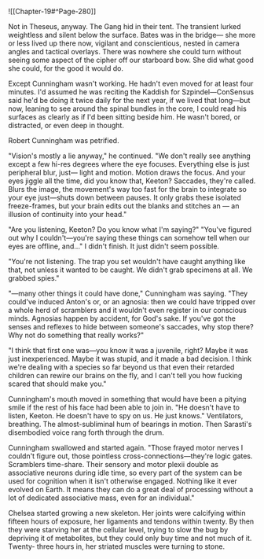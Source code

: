 ![[Chapter-19#^Page-280]]

Not in Theseus, anyway. The Gang hid in their tent. The transient lurked weightless and silent below
the surface. Bates was in the bridge— she more or less lived up there now, vigilant and conscientious,
nested in camera angles and tactical overlays. There was nowhere she could turn without seeing some
aspect of the cipher off our starboard bow. She did what good she could, for the good it would do.


Except Cunningham wasn't working. He hadn't even moved for at least four minutes. I'd assumed he
was reciting the Kaddish for Szpindel—ConSensus said he'd be doing it twice daily for the next year,
if we lived that long—but now, leaning to see around the spinal bundles in the core, I could read his
surfaces as clearly as if I'd been sitting beside him. He wasn't bored, or distracted, or even deep in
thought.


Robert Cunningham was petrified.

"Vision's mostly a lie anyway," he continued. "We don't really see anything except a few hi-res
degrees where the eye focuses. Everything else is just peripheral blur, just— light and motion. Motion
draws the focus. And your eyes jiggle all the time, did you know that, Keeton? Saccades, they're
called. Blurs the image, the movement's way too fast for the brain to integrate so your eye just—shuts
down between pauses. It only grabs these isolated freeze-frames, but your brain edits out the blanks
and stitches an — an illusion of continuity into your head."

"Are you listening, Keeton? Do you know what I'm saying?"
"You've figured out why I couldn't—you're saying these things can somehow tell when our eyes are
offline, and..."
I didn't finish. It just didn't seem possible.

"You're not listening. The trap you set wouldn't have caught anything like that, not unless it wanted to
be caught. We didn't grab specimens at all. We grabbed spies."


"—many other things it could have done," Cunningham was saying. "They could've induced Anton's
or, or an agnosia: then we could have tripped over a whole herd of scramblers and it wouldn't even
register in our conscious minds. Agnosias happen by accident, for God's sake. If you've got the senses
and reflexes to hide between someone's saccades, why stop there? Why not do something that really
works?"


"I think that first one was—you know it was a juvenile, right? Maybe it was just inexperienced. Maybe
it was stupid, and it made a bad decision. I think we're dealing with a species so far beyond us that
even their retarded children can rewire our brains on the fly, and I can't tell you how fucking scared
that should make you."

Cunningham's mouth moved in something that would have been a pitying smile if the rest of his face
had been able to join in. "He doesn't have to listen, Keeton. He doesn't have to spy on us. He just
knows."
Ventilators, breathing. The almost-subliminal hum of bearings in motion. Then Sarasti's disembodied
voice rang forth through the drum.


Cunningham swallowed and started again. "Those frayed motor nerves I couldn't figure out, those
pointless cross-connections—they're logic gates. Scramblers time-share. Their sensory and motor
plexii double as associative neurons during idle time, so every part of the system can be used for
cognition when it isn't otherwise engaged. Nothing like it ever evolved on Earth. It means they can do
a great deal of processing without a lot of dedicated associative mass, even for an individual."


Chelsea started growing a new skeleton. Her joints were calcifying within fifteen hours of exposure,
her ligaments and tendons within twenty. By then they were starving her at the cellular level, trying to
slow the bug by depriving it of metabolites, but they could only buy time and not much of it. Twenty-
three hours in, her striated muscles were turning to stone.